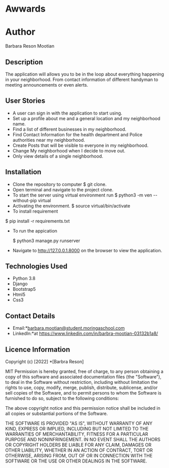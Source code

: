  # Awwards 

# Author
Barbara Reson Mootian

## Description
The application will allows you to be in the loop about everything happening in your neighborhood. From contact information of different handyman to meeting announcements or even alerts.

## User Stories
*  A user can sign in with the application to start using.
* Set up a profile about me and a general location and my neighborhood name.
* Find a list of different businesses in my neighborhood.
* Find Contact Information for the health department and Police authorities near my neighborhood.
* Create Posts that will be visible to everyone in my neighborhood.
* Change My neighborhood when I decide to move out.
* Only view details of a single neighborhood.

## Installation
* Clone the repository to computer 
  $ git clone.
* Open terminal and navigate to the project clone.
* To start the server using virtual environment run
   $ python3 -m ven --without-pip virtual
* Activating the environment.
   $ source virtual/bin/activate
* To install requirement

 $ pip install -r requirements.txt

* To run the appication

   $ python3 manage.py runserver
   
* Navigate to http://127.0.0.1.8000 on the browser to view the application.

## Technologies Used
 * Python 3.8
 * Django
 * Bootstrap5
 * Html5
 * Css3
 
## Contact Details
* Email:*barbara.mootian@student.moringaschool.com 
* LinkedIn:*at https://www.linkedin.com/in/barbra-mootian-03132b1a8/

## Licence Information
Copyright (c) [2022] *[Barbra Reson]

MIT Permission is hereby granted, free of charge, to any person obtaining a copy of this software and associated documentation files (the "Software"), to deal in the Software without restriction, including without limitation the rights to use, copy, modify, merge, publish, distribute, sublicense, and/or sell copies of the Software, and to permit persons to whom the Software is furnished to do so, subject to the following conditions:

The above copyright notice and this permission notice shall be included in all copies or substantial portions of the Software.

THE SOFTWARE IS PROVIDED "AS IS", WITHOUT WARRANTY OF ANY KIND, EXPRESS OR IMPLIED, INCLUDING BUT NOT LIMITED TO THE WARRANTIES OF MERCHANTABILITY, FITNESS FOR A PARTICULAR PURPOSE AND NONINFRINGEMENT. IN NO EVENT SHALL THE AUTHORS OR COPYRIGHT HOLDERS BE LIABLE FOR ANY CLAIM, DAMAGES OR OTHER LIABILITY, WHETHER IN AN ACTION OF CONTRACT, TORT OR OTHERWISE, ARISING FROM, OUT OF OR IN CONNECTION WITH THE SOFTWARE OR THE USE OR OTHER DEALINGS IN THE SOFTWARE.